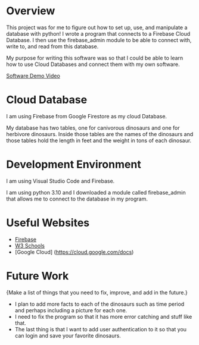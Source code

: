 # Overview

This project was for me to figure out how to set up, use, and manipulate a database with python! I wrote a program that connects to a Firebase Cloud Database. I then use the firebase_admin module to be able to connect with, write to, and read from this database. 

My purpose for writing this software was so that I could be able to learn how to use Cloud Databases and connect them with my own software. 

[Software Demo Video](https://youtu.be/Q3GCoj98LLo)

# Cloud Database

I am using Firebase from Google Firestore as my cloud Database.

My database has two tables, one for canivorous dinosaurs and one for herbivore dinosaurs. Inside those tables are the names of the dinosaurs and those tables hold the length in feet and the weight in tons of each dinosaur.

# Development Environment

I am using Visual Studio Code and Firebase. 

I am using python 3.10 and I downloaded a module called firebase_admin that allows me to connect to the database in my program.

# Useful Websites

* [Firebase](https://firebase.google.com/docs)
* [W3 Schools](https://www.w3schools.com/)
* [Google Cloud] (https://cloud.google.com/docs)

# Future Work

{Make a list of things that you need to fix, improve, and add in the future.}
* I plan to add more facts to each of the dinosaurs such as time period and perhaps including a picture for each one.
* I need to fix the program so that it has more error catching and stuff like that.
* The last thing is that I want to add user authentication to it so that you can login and save your favorite dinosaurs.